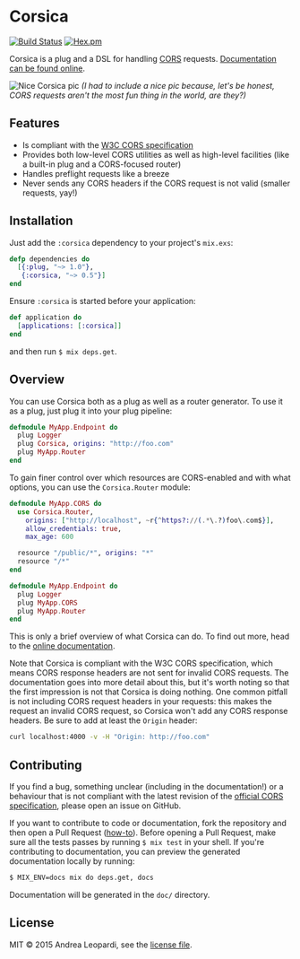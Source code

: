 # Corsica

[![Build Status](https://travis-ci.org/whatyouhide/corsica.svg?branch=master&style=flat-square)](https://travis-ci.org/whatyouhide/corsica)
[![Hex.pm](https://img.shields.io/hexpm/v/corsica.svg)](https://hex.pm/packages/corsica)

Corsica is a plug and a DSL for handling [CORS][cors-wiki] requests.
[Documentation can be found online][docs].

![Nice Corsica pic][image]
*(I had to include a nice pic because, let's be honest, CORS requests aren't the
most fun thing in the world, are they?)*

## Features

* Is compliant with the [W3C CORS specification][cors-spec]
* Provides both low-level CORS utilities as well as high-level facilities (like
    a built-in plug and a CORS-focused router)
* Handles preflight requests like a breeze
* Never sends any CORS headers if the CORS request is not valid (smaller
    requests, yay!)

## Installation

Just add the `:corsica` dependency to your project's `mix.exs`:

```elixir
defp dependencies do
  [{:plug, "~> 1.0"},
   {:corsica, "~> 0.5"}]
end
```

Ensure `:corsica` is started before your application:

```elixir
def application do
  [applications: [:corsica]]
end
```

and then run `$ mix deps.get`.

## Overview

You can use Corsica both as a plug as well as a router generator. To use it as a
plug, just plug it into your plug pipeline:

```elixir
defmodule MyApp.Endpoint do
  plug Logger
  plug Corsica, origins: "http://foo.com"
  plug MyApp.Router
end
```

To gain finer control over which resources are CORS-enabled and with what
options, you can use the `Corsica.Router` module:

```elixir
defmodule MyApp.CORS do
  use Corsica.Router,
    origins: ["http://localhost", ~r{^https?://(.*\.?)foo\.com$}],
    allow_credentials: true,
    max_age: 600

  resource "/public/*", origins: "*"
  resource "/*"
end

defmodule MyApp.Endpoint do
  plug Logger
  plug MyApp.CORS
  plug MyApp.Router
end
```

This is only a brief overview of what Corsica can do. To find out more, head to
the [online documentation][docs].

Note that Corsica is compliant with the W3C CORS specification, which means CORS
response headers are not sent for invalid CORS requests. The documentation goes
into more detail about this, but it's worth noting so that the first impression
is not that Corsica is doing nothing. One common pitfall is not including CORS
request headers in your requests: this makes the request an invalid CORS
request, so Corsica won't add any CORS response headers. Be sure to add at least
the `Origin` header:

```sh
curl localhost:4000 -v -H "Origin: http://foo.com"
```

## Contributing

If you find a bug, something unclear (including in the documentation!) or a
behaviour that is not compliant with the latest revision of the
[official CORS specification][cors-spec], please open an issue on GitHub.

If you want to contribute to code or documentation, fork the repository and then
open a Pull Request
([how-to](https://help.github.com/articles/using-pull-requests/)). Before
opening a Pull Request, make sure all the tests passes by running `$ mix test`
in your shell. If you're contributing to documentation, you can preview the
generated documentation locally by running:

```bash
$ MIX_ENV=docs mix do deps.get, docs
```

Documentation will be generated in the `doc/` directory.

## License

MIT &copy; 2015 Andrea Leopardi, see the [license file](LICENSE.txt).

[image]: http://i.imgur.com/n2DZpEU.jpg
[docs]: https://hexdocs.pm/corsica
[cors-wiki]: http://en.wikipedia.org/wiki/Cross-origin_resource_sharing
[cors-spec]: http://www.w3.org/TR/cors
[plug]: https://github.com/elixir-lang/plug
